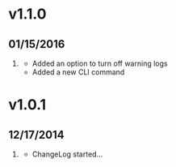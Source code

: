 # v1.1.0
## 01/15/2016

1. [](#new)
    * Added an option to turn off warning logs
    * Added a new CLI command

# v1.0.1
## 12/17/2014

1. [](#new)
    * ChangeLog started...
